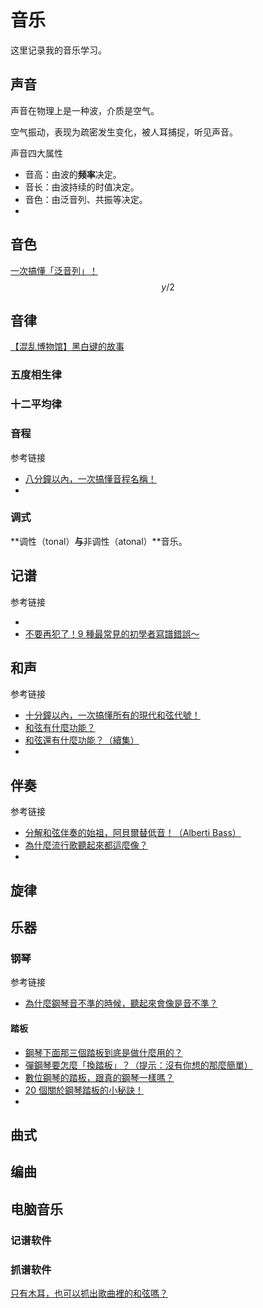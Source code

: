 # 音乐

这里记录我的音乐学习。

## 声音

声音在物理上是一种波，介质是空气。

空气振动，表现为疏密发生变化，被人耳捕捉，听见声音。

声音四大属性

* 音高：由波的**频率**决定。
* 音长：由波持续的时值决定。
* 音色：由泛音列、共振等决定。
* 

## 音色

[一次搞懂「泛音列」！](https://www.youtube.com/watch?v=0iJmDhNocaQ)
$$
y/2
$$


## 音律

[【混乱博物馆】黑白键的故事](https://www.bilibili.com/video/av24192038) 

### 五度相生律

### 十二平均律

### 音程

参考链接

* [八分鐘以內，一次搞懂音程名稱！](https://www.youtube.com/watch?v=QLDktqMxgmY&t=9s)
* 

### 调式

**调性（tonal）**与**非调性（atonal）**音乐。

## 记谱

参考链接

* 
* [不要再犯了！9 種最常見的初學者寫譜錯誤～](https://www.youtube.com/watch?v=EstyZ4Obepk)

## 和声

参考链接

* [十分鐘以內，一次搞懂所有的現代和弦代號！](https://www.youtube.com/watch?v=I0y2LY4sPZA)
* [和弦有什麼功能？](https://www.youtube.com/watch?v=kMlJSwFAiTU&t=83s)
* [和弦還有什麼功能？（續集）](https://www.youtube.com/watch?v=1USZt8fx82U)
* 

## 伴奏

参考链接

* [分解和弦伴奏的始祖，阿貝爾替低音！（Alberti Bass）](https://www.youtube.com/watch?v=lmo36o2DExs)
* [為什麼流行歌聽起來都這麼像？](https://www.youtube.com/watch?v=wxJImbUCyJw)
* 

## 旋律



## 乐器

### 钢琴

参考链接

* [為什麼鋼琴音不準的時候，聽起來會像是音不準？](https://www.youtube.com/watch?v=qSztFE--FuA)

#### 踏板

* [鋼琴下面那三個踏板到底是做什麼用的？](https://www.youtube.com/watch?v=vOqEKw1zsgI)
* [彈鋼琴要怎麼「換踏板」？（提示：沒有你想的那麼簡單）](https://www.youtube.com/watch?v=4__iwk9Z4_0)
* [數位鋼琴的踏板，跟真的鋼琴一樣嗎？](https://www.youtube.com/watch?v=wq2KjhKhJN8)
* [20 個關於鋼琴踏板的小秘訣！](https://www.youtube.com/watch?v=-aDk5KIRHis)
* 

#### 

## 曲式



## 编曲

## 电脑音乐

### 记谱软件

### 抓谱软件

[只有木耳，也可以抓出歌曲裡的和弦嗎？](https://www.youtube.com/watch?v=DA3-sINdvHk)